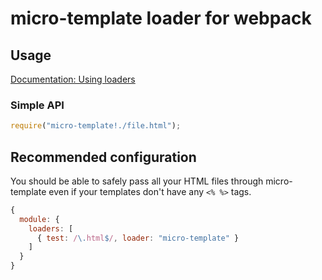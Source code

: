 # micro-template loader for webpack

## Usage

[Documentation: Using loaders](http://webpack.github.io/docs/using-loaders.html)

### Simple API

``` javascript
require("micro-template!./file.html");
```

## Recommended configuration

You should be able to safely pass all your HTML files through micro-template
even if your templates don't have any `<% %>` tags.

``` javascript
{
  module: {
    loaders: [
      { test: /\.html$/, loader: "micro-template" }
    ]
  }
}
```
